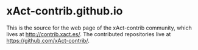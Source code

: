 xAct-contrib.github.io
======================
This is the source for the web page of the xAct-contrib community, which lives at http://contrib.xact.es/.
The contributed repositories live at https://github.com/xAct-contrib/.
